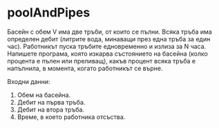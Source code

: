 # poolAndPipes

Басейн с обем V има две тръби, от които се пълни. Всяка тръба има определен
дебит (литрите вода, минаващи през една тръба за един час). Работникът пуска
тръбите едновременно и излиза за N часа. Напишете програма, която изкарва
състоянието на басейна (колко процента е пълен или преливащ), какъв процент 
всяка тръба е напълнила, в момента, когато работникът се върне.

Входни данни:

1. Обем на басейна.
2. Дебит на първа тръба.
3. Дебит на втора тръба.
4. Време, в което работника отсъства.
